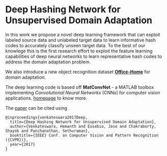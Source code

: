 # Deep Hashing Network for Unsupervised Domain Adaptation

In this work we propose a novel deep learning framework that can exploit 
labeled source data and unlabeled target data to learn informative hash codes 
to accurately classify unseen target data. To the best of our knowlege this 
is the first  research effort to exploit the feature learning capabilities 
of deep neural networks to learn representative hash codes to address the 
domain adaptation problem. 

We also introduce a new object recognition dataset **[Office-Home](https://hemanthdv.github.io/officehome-dataset/)** 
for domain adaptation.

The deep learning code is based off **MatConvNet** - a MATLAB toolbox 
implementing *Convolutional Neural Networks* (CNNs) for computer vision 
applications. [homepage](http://www.vlfeat.org/matconvnet) to know more.

The [paper](https://arxiv.org/pdf/1706.07522.pdf) can be cited using
```
@inproceedings{venkateswara2017Deep,
  title={Deep Hashing Network for Unsupervised Domain Adaptation},
  author={Venkateswara, Hemanth and Eusebio, Jose and Chakraborty, Shayok and Panchanathan, Sethuraman},
  booktitle={IEEE} Conf. on Computer Vision and Pattern Recognition ({CVPR})},
  year={2017}
}
```
